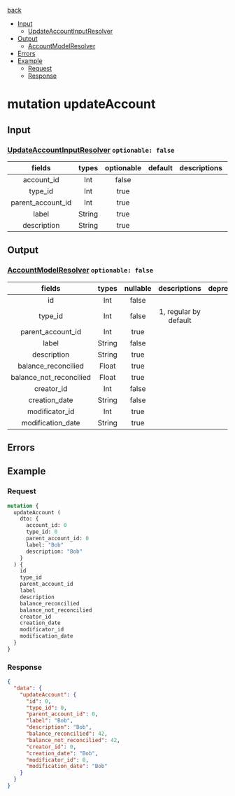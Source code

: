 [back](../tableOfContent.md)
* [Input](#input)
  * [UpdateAccountInputResolver](#updateaccountinputresolver-optionable-false)
* [Output](#output)
  * [AccountModelResolver](#accountmodelresolver-optionable-false)
* [Errors](#errors)
* [Example](#example)
  * [Request](#request)
  * [Response](#response)

# mutation updateAccount
 
## Input
### [UpdateAccountInputResolver](../assets/inputs/updateaccountinputresolver.md) `optionable: false`
| fields |types |optionable |default |descriptions |deprecated |
| :----:  |:---:  |:--------:  |:-----:  |:----------:  |:--------:  |
| account_id |Int |false | | | |
| type_id |Int |true | | | |
| parent_account_id |Int |true | | | |
| label |String |true | | | |
| description |String |true | | | 

## Output
### [AccountModelResolver](../assets/types/accountmodelresolver.md) `optionable: false`
| fields |types |nullable |descriptions |deprecated |
| :----:  |:---:  |:--------:  |:----------:  |:--------:  |
| id |Int |false | | |
| type_id |Int |false |1, regular by default | |
| parent_account_id |Int |true | | |
| label |String |false | | |
| description |String |true | | |
| balance_reconcilied |Float |true | | |
| balance_not_reconcilied |Float |true | | |
| creator_id |Int |false | | |
| creation_date |String |false | | |
| modificator_id |Int |true | | |
| modification_date |String |true | | 

## Errors
## Example
### Request
```graphql
mutation {
  updateAccount (
    dto: {
      account_id: 0
      type_id: 0
      parent_account_id: 0
      label: "Bob"
      description: "Bob"
    }
  ) {
    id
    type_id
    parent_account_id
    label
    description
    balance_reconcilied
    balance_not_reconcilied
    creator_id
    creation_date
    modificator_id
    modification_date
  }
}
```
### Response
```json
{
  "data": {
    "updateAccount": {
      "id": 0,
      "type_id": 0,
      "parent_account_id": 0,
      "label": "Bob",
      "description": "Bob",
      "balance_reconcilied": 42,
      "balance_not_reconcilied": 42,
      "creator_id": 0,
      "creation_date": "Bob",
      "modificator_id": 0,
      "modification_date": "Bob"
    }
  }
}
```